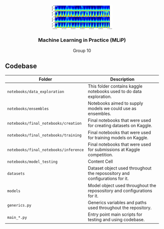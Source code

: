
<a name="readme-top"></a>

<br />
<div align="center">
  <a href="https://www.kaggle.com/competitions/hms-harmful-brain-activity-classification">
    <img src="images/header.png" alt="Logo" width="200" height="80">
  </a>

  <h3 align="center">Machine Learning in Practice (MLiP) </h3>

  <p align="center">
   Group 10
    <br />
  </p>
</div>


## Codebase

| Folder  | Description |
| ------------- | ------------- |
| `notebooks/data_exploration`  | This folder contains kaggle notebooks used to do data exploration.  |
| `notebooks/ensembles`  | Notebooks aimed to supply models we could use as ensembles.   |
| `notebooks/final_notebooks/creation`  |  Final notebooks that were used for creating datasets on Kaggle.  |
| `notebooks/final_notebooks/training`  |  Final notebooks that were used for training models on Kaggle.  |
| `notebooks/final_notebooks/inference`  |  Final notebooks that were used for submissions at Kaggle competition.   |
| `notebooks/model_testing`  | Content Cell  |
| `datasets`  | Dataset object used throughout the reposository and configurations for it.  |
| `models`  | Model object used throughout the reposository and configurations for it.  |
| `generics.py`  | Generics variables and paths used throughout the repository.   |
| `main_*.py`  | Entry point main scripts for testing and using codebase.   |